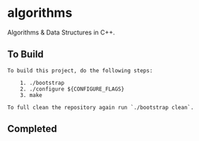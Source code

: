 # algorithms
Algorithms &amp; Data Structures in C++.

## To Build
```
To build this project, do the following steps:

    1. ./bootstrap
    2. ./configure ${CONFIGURE_FLAGS}
    3. make

To full clean the repository again run `./bootstrap clean`.
```

## Completed


